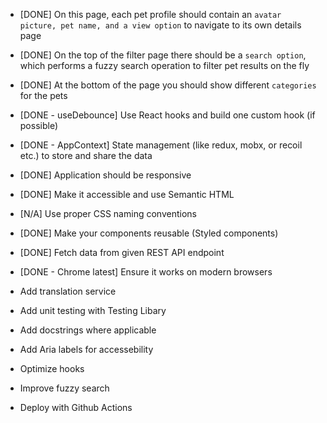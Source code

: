 -   [DONE] On this page, each pet profile should contain an `avatar picture, pet name, and a view option` to navigate to its own details page
-   [DONE] On the top of the filter page there should be a `search option`, which performs a fuzzy search operation to filter pet results on the fly
-   [DONE] At the bottom of the page you should show different `categories` for the pets
-   [DONE - useDebounce] Use React hooks and build one custom hook (if possible)
-   [DONE - AppContext] State management (like redux, mobx, or recoil etc.) to store and share the data
-   [DONE] Application should be responsive
-   [DONE] Make it accessible and use Semantic HTML
-   [N/A] Use proper CSS naming conventions
-   [DONE] Make your components reusable (Styled components)
-   [DONE] Fetch data from given REST API endpoint
-   [DONE - Chrome latest] Ensure it works on modern browsers

-   Add translation service
-   Add unit testing with Testing Libary
-   Add docstrings where applicable
-   Add Aria labels for accessebility
-   Optimize hooks
-   Improve fuzzy search
-   Deploy with Github Actions
